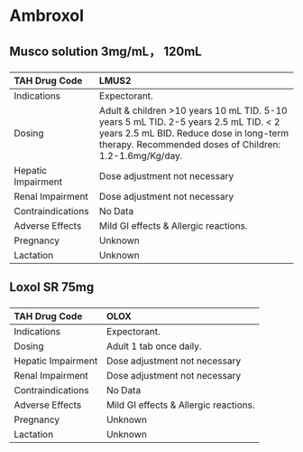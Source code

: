 # Ambroxol

## Musco solution 3mg/mL， 120mL

##### 

| TAH Drug Code      | LMUS2                                                                                                                                                                                     |
|:-------------------|:------------------------------------------------------------------------------------------------------------------------------------------------------------------------------------------|
| Indications        | Expectorant.                                                                                                                                                                              |
| Dosing             | Adult & children >10 years 10 mL TID. 5-10 years 5 mL TID. 2-5 years 2.5 mL TID. < 2 years 2.5 mL BID. Reduce dose in long-term therapy. Recommended doses of Children: 1.2-1.6mg/Kg/day. |
| Hepatic Impairment | Dose adjustment not necessary                                                                                                                                                             |
| Renal Impairment   | Dose adjustment not necessary                                                                                                                                                             |
| Contraindications  | No Data                                                                                                                                                                                   |
| Adverse Effects    | Mild GI effects & Allergic reactions.                                                                                                                                                     |
| Pregnancy          | Unknown                                                                                                                                                                                   |
| Lactation          | Unknown                                                                                                                                                                                   |

## Loxol SR 75mg

##### 

| TAH Drug Code      | OLOX                                  |
|:-------------------|:--------------------------------------|
| Indications        | Expectorant.                          |
| Dosing             | Adult 1 tab once daily.               |
| Hepatic Impairment | Dose adjustment not necessary         |
| Renal Impairment   | Dose adjustment not necessary         |
| Contraindications  | No Data                               |
| Adverse Effects    | Mild GI effects & Allergic reactions. |
| Pregnancy          | Unknown                               |
| Lactation          | Unknown                               |

